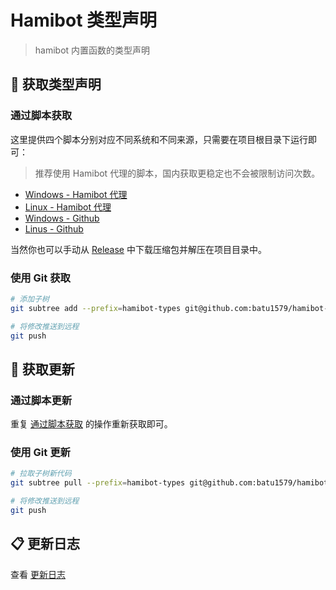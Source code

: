 # Hamibot 类型声明

> hamibot 内置函数的类型声明

## 🚀 获取类型声明

### 通过脚本获取

这里提供四个脚本分别对应不同系统和不同来源，只需要在项目根目录下运行即可：

> 推荐使用 Hamibot 代理的脚本，国内获取更稳定也不会被限制访问次数。

- [Windows - Hamibot 代理](./scripts/updateTypesProxy.ps1)
- [Linux - Hamibot 代理](./scripts/updateTypesProxy.sh)
- [Windows - Github](./scripts/updateTypes.ps1)
- [Linus - Github](./scripts/updateTypes.sh)

当然你也可以手动从 [Release] 中下载压缩包并解压在项目目录中。

### 使用 Git 获取

```bash
# 添加子树
git subtree add --prefix=hamibot-types git@github.com:batu1579/hamibot-types.git main --squash

# 将修改推送到远程
git push
```

## 💪 获取更新

### 通过脚本更新

重复 [通过脚本获取](#通过脚本获取) 的操作重新获取即可。

### 使用 Git 更新

```bash
# 拉取子树新代码
git subtree pull --prefix=hamibot-types git@github.com:batu1579/hamibot-types.git main --squash

# 将修改推送到远程
git push
```

## 📋 更新日志

查看 [更新日志]

<!-- Links -->

[Release]: https://github.com/batu1579/hamibot-types/releases/latest

[更新日志]: ./CHANGELOG.md
